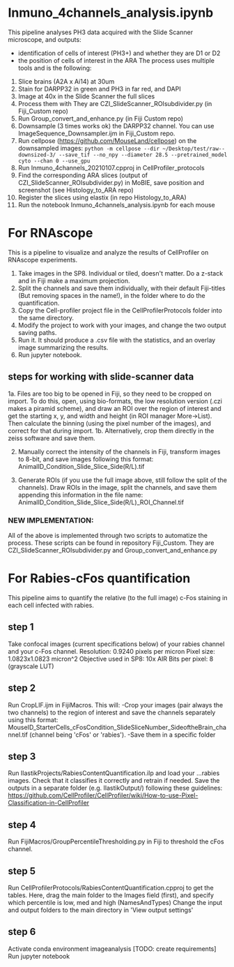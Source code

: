 # Inmuno_4channels_analysis.ipynb
This pipeline analyses PH3 data acquired with the Slide Scanner microscope, and outputs:
 - identification of cells of interest (PH3+) and whether they are D1 or D2
 - the position of cells of interest in the ARA
 The process uses multiple tools and is the following:
 1. Slice brains (A2A x Ai14) at 30um
 2. Stain for DARPP32 in green and PH3 in far red, and DAPI
 3. Image at 40x in the Slide Scanner the full slices
 4. Process them with They are CZI_SlideScanner_ROIsubdivider.py (in Fiji_Custom repo)
 5. Run Group_convert_and_enhance.py (in Fiji Custom repo)
 6. Downsample (3 times works ok) the DARPP32 channel. You can use ImageSequence_Downsampler.ijm in Fiji_Custom repo.
 7. Run cellpose (https://github.com/MouseLand/cellpose) on the downsampled images: 
`python -m cellpose --dir ~/Desktop/test/raw--downsized-3/ --save_tif --no_npy --diameter 28.5 --pretrained_model cyto --chan 0 --use_gpu`
 8. Run Inmuno_4channels_20210107.cpproj in CellProfiler_protocols
 9. Find the corresponding ARA slices (output of CZI_SlideScanner_ROIsubdivider.py) in MoBIE, save position and screenshot (see Histology_to_ARA repo)
 10. Register the slices using elastix (in repo Histology_to_ARA)
 11. Run the notebook Inmuno_4channels_analysis.ipynb for each mouse


# For RNAscope
This is a pipeline to visualize and analyze the results of CellProfiler on RNAscope experiments.

1. Take images in the SP8. Individual or tiled, doesn't matter. Do a z-stack and in Fiji make a maximum projection.
2. Split the channels and save them individually, with their default Fiji-titles (But removing spaces in the name!), in the folder where to do the quantification.
3. Copy the Cell-profiler project file in the CellProfilerProtocols folder into the same directory.
4. Modify the project to work with your images, and change the two output saving paths.
5. Run it. It should produce a .csv file with the statistics, and an overlay image summarizing the results.
6. Run jupyter notebook.

## steps for working with slide-scanner data
1a. Files are too big to be opened in Fiji, so they need to be cropped on import. To do this, open, using bio-formats, the low resolution version (.czi makes a piramid scheme), and draw an ROI over the region of interest and get the starting x, y, and width and height (in ROI manager More->List). Then calculate the binning (using the pixel number of the images), and correct for that during import.
1b. Alternatively, crop them directly in the zeiss software and save them.

2. Manually correct the intensity of the channels in Fiji, transform images to 8-bit, and save images following this format: AnimalID_Condition_Slide_Slice_Side(R/L).tif

3. Generate ROIs (if you use the full image above, still follow the split of the channels). Draw ROIs in the image, split the channels, and save them appending this information in the file name:
AnimalID_Condition_Slide_Slice_Side(R/L)_ROI_Channel.tif

### NEW IMPLEMENTATION:
All of the above is implemented through two scripts to automatize the process. 
These scripts can be found in repository Fiji_Custom.
They are CZI_SlideScanner_ROIsubdivider.py and Group_convert_and_enhance.py

# For Rabies-cFos quantification
This pipeline aims to quantify the relative (to the full image) c-Fos staining in each cell infected with rabies.
## step 1
Take confocal images (current specifications below) of your rabies channel and your c-Fos channel.
Resolution:  0.9240 pixels per micron
Pixel size: 1.0823x1.0823 micron^2
Objective used in SP8: 10x AIR
Bits per pixel: 8 (grayscale LUT)
## step 2
Run CropLIF.ijm in FijiMacros. This will:
-Crop your images (pair always the two channels) to the region of interest and save the channels separately using this format:
MouseID_StarterCells_cFosCondition_SlideSliceNumber_SideoftheBrain_channel.tif (channel being 'cFos' or 'rabies').
-Save them in a specific folder
## step 3
Run IlastikProjects/RabiesContentQuantification.ilp and load your ...rabies images. Check that it classifies it correctly and retrain if needed. Save the outputs in a separate folder (e.g. IlastikOutput/) following these guidelines: https://github.com/CellProfiler/CellProfiler/wiki/How-to-use-Pixel-Classification-in-CellProfiler
## step 4
Run FijiMacros/GroupPercentileThresholding.py in Fiji to threshold the cFos channel.
## step 5
Run CellProfilerProtocols/RabiesContentQuantification.cpproj to get the tables.
Here, drag the main folder to the Images field (first), and specify which percentile is low, med and high (NamesAndTypes)
Change the input and output folders to the main directory in 'View output settings'
## step 6
Activate conda environment imageanalysis [TODO: create requirements]
Run jupyter notebook
